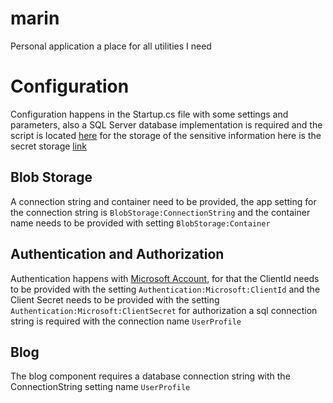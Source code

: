 # marin
Personal application a place for all utilities I need

# Configuration
Configuration happens in the Startup.cs file with some settings and parameters, also a SQL Server database implementation is required and the script is located [here](https://github.com/marinoscar/marin/blob/main/code/MarinDb.sql) for the storage of the sensitive information here is the secret storage [link](https://docs.microsoft.com/en-us/aspnet/core/security/app-secrets?view=aspnetcore-5.0&tabs=windows)
## Blob Storage
A connection string and container need to be provided, the app setting for the connection string is `BlobStorage:ConnectionString` and the container name needs to be provided with setting `BlobStorage:Container`
## Authentication and Authorization
Authentication happens with [Microsoft Account](https://docs.microsoft.com/en-us/aspnet/core/security/authentication/social/microsoft-logins?view=aspnetcore-5.0), for that the ClientId needs to be provided with the setting `Authentication:Microsoft:ClientId` and the Client Secret needs to be provided with the setting `Authentication:Microsoft:ClientSecret` for authorization a sql connection string is required with the connection name `UserProfile`
## Blog
The blog component requires a database connection string with the ConnectionString setting name `UserProfile`
